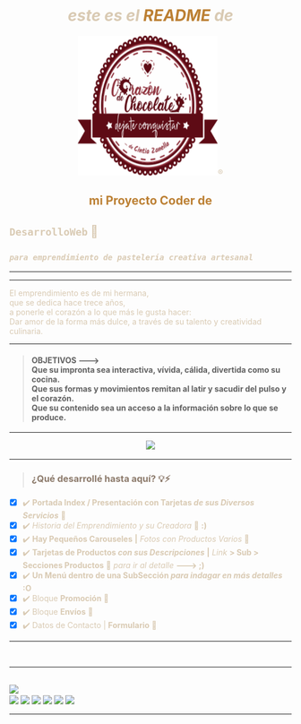<font color="#d9cab3">

*<h1 align="center">este es el <span style="color:#bc8034">**README**</span> de</h1>*
<p align="center"><img width="250" height="250" src="/imagenes/images_index/logo/logo.svg">®️</p>
<h2 align="center"><span style="color:#bc8034">mi Proyecto <b>Coder</b> de</span></h2>

## `DesarrolloWeb` 🚀
### *`para emprendimiento de pastelería creativa artesanal`*
<hr>

<hr>
El emprendimiento es de mi hermana,<br>
que se dedica hace trece años,<br>
a ponerle el corazón a lo que más le gusta hacer:<br>
Dar amor de la forma más dulce, a través de su talento y creatividad culinaria.
<hr>

> **<h4>
OBJETIVOS --->**<br>
Que su impronta sea interactiva, vívida, cálida, divertida como su cocina.<br>
Que sus formas y movimientos remitan al latir y sacudir del pulso y el corazón.<br>
Que su contenido sea un acceso a la información sobre lo que se produce.<br>
</h4>

<hr>
<p align="center"><img width="250" src="https://img.shields.io/badge/ESTADO-en_continúo_DESAROLLO-5e0b15"></p>
<hr>

> <h3><span style="color:#8c7a6b">¿Qué desarrollé hasta aquí? 💡⚡</span></h3> 
- [x] ✔️ <b>Portada Index / Presentación con **Tarjetas** *de sus Diversos Servicios*</b> 🎂
- [x] ✔️ *Historia del Emprendimiento y su Creadora* 🌈 **:)**
- [x] ✔️ <b>Hay Pequeños **Carouseles**</b> **|** *Fotos con Productos Varios* 🍰
- [x] ✔️ <b>Tarjetas de Productos *con sus Descripciones*</b> **|** *Link* **> Sub > Secciones Productos** 🧁 *para ir al detalle* **---> ;)**
- [x] ✔️ <b>Un **Menú** dentro de una **SubSección** *para indagar en más detalles*</b> **:O**
- [x] ✔️ Bloque <b>Promoción</b> 📢
- [x] ✔️ Bloque <b>Envíos</b> 🛒
- [x] ✔️ Datos de Contacto | **Formulario**</b> 🛒
<hr>

<br>

<hr>
<br>
<img width="200" src="https://img.shields.io/badge/Recursos_que_utilicé  🛠️-5e0b15"><br>
<img height="20" src="https://img.shields.io/badge/visual_studio_code-007ACC?logo=visualstudiocode">
<img height="20" src="https://img.shields.io/badge/html5-181717?logo=html5">
<img height="20" src="https://img.shields.io/badge/css3-1572B6?logo=css3">
<img height="20" src="https://img.shields.io/badge/sass-181717?logo=sass">
<img height="20" src="https://img.shields.io/badge/git-181717?logo=git">
<img height="20" src="https://img.shields.io/badge/github-181717?logo=github">
<br>
<hr>


